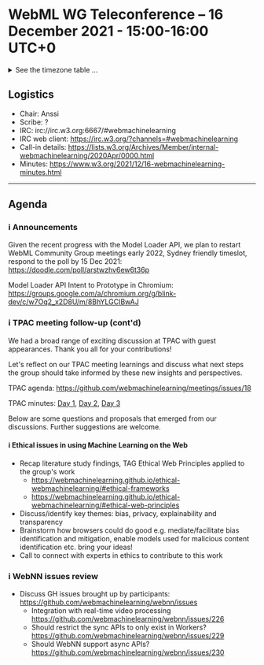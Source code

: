# WebML WG Teleconference – 16 December 2021 - 15:00-16:00 UTC+0

<details><summary>See the timezone table ...</summary>
<table>
<tr><td> San Francisco (U.S.A. - California) <td> Thu, 16 December 2021 <td> 07:00 <td> UTC-8 hours
<tr><td> Boston (U.S.A. - Massachusetts) <td> Thu, 16 December 2021 <td> 10:00 <td> UTC-5 hours
<tr><td> London (United Kingdom - England) <td> Thu, 16 December 2021 <td> 15:00 <td> UTC+0 hours
<tr><td> Berlin (Germany) <td> Thu, 16 December 2021 <td> 16:00 <td> UTC+1 hours
<tr><td> Helsinki (Finland) <td> Thu, 16 December 2021 <td> 17:00 <td> UTC+2 hours
<tr><td> Shanghai (China) <td> Thu, 16 December 2021 <td> 23:00 <td> UTC+8 hours
<tr><td> Tokyo (Japan) <td> Fri, 17 December 2021 <td> 00:00 <td> UTC+9 hours
<tr><td> Corresponding UTC (GMT) <td> Thu, 16 December 2021 <td colspan=2> 15:00 UTC
</table>

Other locations: https://www.timeanddate.com/worldclock/fixedtime.html?iso=20211216T15
  </details>
  
## Logistics

* Chair: Anssi
* Scribe: ?
* IRC: irc://irc.w3.org:6667/#webmachinelearning
* IRC web client: https://irc.w3.org/?channels=#webmachinelearning
* Call-in details: https://lists.w3.org/Archives/Member/internal-webmachinelearning/2020Apr/0000.html
* Minutes: https://www.w3.org/2021/12/16-webmachinelearning-minutes.html
  
---

## Agenda
  
### ℹ️ Announcements
  
Given the recent progress with the Model Loader API, we plan to restart WebML Community Group meetings early 2022, Sydney friendly timeslot, respond to the poll by 15 Dec 2021: https://doodle.com/poll/arstwzhv6ew6t36p
  
Model Loader API Intent to Prototype in Chromium: https://groups.google.com/a/chromium.org/g/blink-dev/c/w7Oq2_x2D8U/m/8BhYLGCIBwAJ
  
### ℹ️ TPAC meeting follow-up (cont'd)

We had a broad range of exciting discussion at TPAC with guest appearances. Thank you all for your contributions!

Let's reflect on our TPAC meeting learnings and discuss what next steps the group should take informed by these new insights and perspectives.

TPAC agenda: https://github.com/webmachinelearning/meetings/issues/18

TPAC minutes: [Day 1](https://www.w3.org/2021/10/26-webmachinelearning-minutes.html), [Day 2](https://www.w3.org/2021/10/27-webmachinelearning-minutes.html), [Day 3](https://www.w3.org/2021/10/28-webmachinelearning-minutes.html)

Below are some questions and proposals that emerged from our discussions. Further suggestions are welcome.

#### ℹ️ Ethical issues in using Machine Learning on the Web

   - Recap literature study findings, TAG Ethical Web Principles applied to the group's work
      - https://webmachinelearning.github.io/ethical-webmachinelearning/#ethical-frameworks
      - https://webmachinelearning.github.io/ethical-webmachinelearning/#ethical-web-principles
   - Discuss/identify key themes: bias, privacy, explainability and transparency
   - Brainstorm how browsers could do good e.g. mediate/facilitate bias identification and mitigation, enable models used for malicious content identification etc. bring your ideas!
   - Call to connect with experts in ethics to contribute to this work

### ℹ️ WebNN issues review

   - Discuss GH issues brought up by participants: https://github.com/webmachinelearning/webnn/issues
     - Integration with real-time video processing https://github.com/webmachinelearning/webnn/issues/226
     - Should restrict the sync APIs to only exist in Workers? https://github.com/webmachinelearning/webnn/issues/229
     - Should WebNN support async APIs? https://github.com/webmachinelearning/webnn/issues/230

